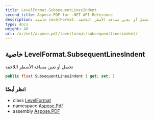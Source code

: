 ```yaml
---
title: LevelFormat.SubsequentLinesIndent
second_title: Aspose.PDF for .NET API Reference
description: خاصية LevelFormat. تحصل أو تعين مسافة الأسطر اللاحقة
type: docs
weight: 40
url: /ar/net/aspose.pdf/levelformat/subsequentlinesindent/
---
```

## خاصية LevelFormat.SubsequentLinesIndent

تحصل أو تعين مسافة الأسطر اللاحقة

```csharp
public float SubsequentLinesIndent { get; set; }
```

### انظر أيضًا

* class [LevelFormat](../)
* namespace [Aspose.Pdf](../../../aspose.pdf/)
* assembly [Aspose.PDF](../../../)
